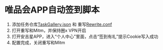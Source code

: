 # 唯品会APP自动签到脚本

1. 添加任务仓库[TaskGallery.json](https://raw.githubusercontent.com/panghujiajia/QuantumultX/master/WPH/TaskGallery.json) 和 重写[Rewrite.conf](https://raw.githubusercontent.com/panghujiajia/QuantumultX/master/WPH/Rewrite.conf)
2. 打开重写和Mitm，并保持圈x VPN开启
3. 打开安吉星APP，进入“个人中心”里面，点击“签到有礼”提示Cookie写入成功
4. 配置完成，关闭重写和Mitm